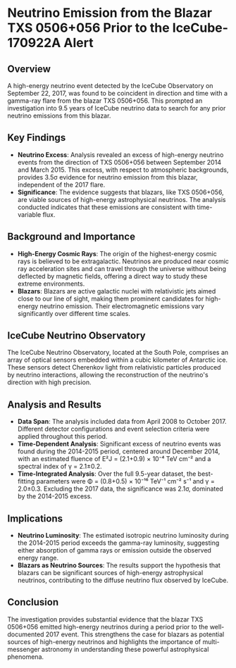 # Neutrino Emission from the Blazar TXS 0506+056 Prior to the IceCube-170922A Alert

## Overview

A high-energy neutrino event detected by the IceCube Observatory on September 22, 2017, was found to be coincident in direction and time with a gamma-ray flare from the blazar TXS 0506+056. This prompted an investigation into 9.5 years of IceCube neutrino data to search for any prior neutrino emissions from this blazar.

## Key Findings

- **Neutrino Excess**: Analysis revealed an excess of high-energy neutrino events from the direction of TXS 0506+056 between September 2014 and March 2015. This excess, with respect to atmospheric backgrounds, provides 3.5σ evidence for neutrino emission from this blazar, independent of the 2017 flare.
- **Significance**: The evidence suggests that blazars, like TXS 0506+056, are viable sources of high-energy astrophysical neutrinos. The analysis conducted indicates that these emissions are consistent with time-variable flux.

## Background and Importance

- **High-Energy Cosmic Rays**: The origin of the highest-energy cosmic rays is believed to be extragalactic. Neutrinos are produced near cosmic ray acceleration sites and can travel through the universe without being deflected by magnetic fields, offering a direct way to study these extreme environments.
- **Blazars**: Blazars are active galactic nuclei with relativistic jets aimed close to our line of sight, making them prominent candidates for high-energy neutrino emission. Their electromagnetic emissions vary significantly over different time scales.

## IceCube Neutrino Observatory

The IceCube Neutrino Observatory, located at the South Pole, comprises an array of optical sensors embedded within a cubic kilometer of Antarctic ice. These sensors detect Cherenkov light from relativistic particles produced by neutrino interactions, allowing the reconstruction of the neutrino's direction with high precision.

## Analysis and Results

- **Data Span**: The analysis included data from April 2008 to October 2017. Different detector configurations and event selection criteria were applied throughout this period.
- **Time-Dependent Analysis**: Significant excess of neutrino events was found during the 2014-2015 period, centered around December 2014, with an estimated fluence of E²J = (2.1+0.9) × 10⁻⁴ TeV cm⁻² and a spectral index of γ = 2.1±0.2.
- **Time-Integrated Analysis**: Over the full 9.5-year dataset, the best-fitting parameters were Φ = (0.8+0.5) × 10⁻¹⁶ TeV⁻¹ cm⁻² s⁻¹ and γ = 2.0±0.3. Excluding the 2017 data, the significance was 2.1σ, dominated by the 2014-2015 excess.

## Implications

- **Neutrino Luminosity**: The estimated isotropic neutrino luminosity during the 2014-2015 period exceeds the gamma-ray luminosity, suggesting either absorption of gamma rays or emission outside the observed energy range.
- **Blazars as Neutrino Sources**: The results support the hypothesis that blazars can be significant sources of high-energy astrophysical neutrinos, contributing to the diffuse neutrino flux observed by IceCube.

## Conclusion

The investigation provides substantial evidence that the blazar TXS 0506+056 emitted high-energy neutrinos during a period prior to the well-documented 2017 event. This strengthens the case for blazars as potential sources of high-energy neutrinos and highlights the importance of multi-messenger astronomy in understanding these powerful astrophysical phenomena.

